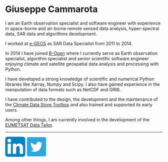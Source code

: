 Giuseppe Cammarota
==================

I am an Earth observation specialist and software engineer with experience in space-borne and air-borne remote sensed data analysis, hyper-spectral data, SAR data and algorithms development.

I worked at [e-GEOS][a] as SAR Data Specialist from 2011 to 2014.

In 2014 I have joined [B-Open][0] where I currently serve as Earth observation specialist, algorithm specialist and senior scientific software engineer enjoying climate and satellite geospatial data analysis and processing with Python.

I have developed a strong knowledge of scientific and numerical Python libraries like Xarray, Numpy and Scipy. I also have gained experience in the manipulation of data formats such as NetCDF and GRIB.

I have contributed to the design, the development and the maintenance of the [Climate Data Store Toolbox][b] and also trained and supported its early users.

Among other things, I am currently involved in the development of the [EUMETSAT Data Tailor][c]. 

--------

[![linkedin][linkedin]][1]
[![twitter][twitter]][2]

[a]: http://www.e-geos.it/
[b]: https://cds.climate.copernicus.eu/
[c]: https://www.eumetsat.int/data-tailor
[0]: https://bopen.eu
[linkedin]: assets/linkedin.png
[twitter]: assets/twitter.png
[1]: https://www.linkedin.com/in/giuseppecammarota
[2]: https://twitter.com/peppe_cammarota

